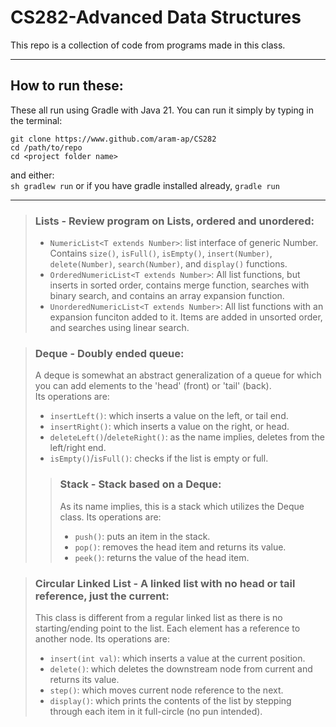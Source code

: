 
# CS282-Advanced Data Structures

This repo is a collection of code from programs made in this class.

---

## How to run these:

These all run using Gradle with Java 21. You can run it simply by typing in the terminal:<br>
```
git clone https://www.github.com/aram-ap/CS282
cd /path/to/repo
cd <project folder name>
```

and either:<br>
    ``sh gradlew run``
or if you have gradle installed already,
    ``gradle run``

---

> ### Lists - Review program on Lists, ordered and unordered:<br>
> - ``NumericList<T extends Number>``: list interface of generic Number. Contains ``size()``, ``isFull()``, ``isEmpty()``, ``insert(Number)``, ``delete(Number)``, ``search(Number)``, and ``display()`` functions.
> - ``OrderedNumericList<T extends Number>``: All list functions, but inserts in sorted order, contains merge function, searches with binary search, and contains an array expansion function.
> - ``UnorderedNumericList<T extends Number>``: All list functions with an expansion funciton added to it. Items are added in unsorted order, and searches using linear search.

> ### Deque - Doubly ended queue:<br>
> A deque is somewhat an abstract generalization of a queue for which you can add elements to the 'head' (front) or 'tail' (back).<br>
> Its operations are: <br>
> - ``insertLeft()``: which inserts a value on the left, or tail end.
> - ``insertRight()``: which inserts a value on the right, or head.
> - ``deleteLeft()``/``deleteRight()``: as the name implies, deletes from the left/right end.
> - ``isEmpty()``/``isFull()``: checks if the list is empty or full.
>> ### Stack - Stack based on a Deque:<br>
>> As its name implies, this is a stack which utilizes the Deque class.
>> Its operations are: <br>
>> - ``push()``: puts an item in the stack.
>> - ``pop()``: removes the head item and returns its value.
>> - ``peek()``: returns the value of the head item.

> ### Circular Linked List - A linked list with no head or tail reference, just the current:<br>
> This class is different from a regular linked list as there is no starting/ending point to the list. Each element has a reference to another node.
> Its operations are: <br>
> - ``insert(int val)``: which inserts a value at the current position.
> - ``delete()``: which deletes the downstream node from current and returns its value.
> - ``step()``: which moves current node reference to the next.
> - ``display()``: which prints the contents of the list by stepping through each item in it full-circle (no pun intended).
